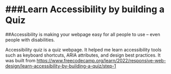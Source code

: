 ###Learn Accessibility by building a Quiz
=============================
##Accessibility is making your webpage easy for all people to use – even people with disabilities.

Accessibility quiz is a quiz webpage. It helped me learn accessibility tools such as keyboard shortcuts, ARIA attributes, and design best practices. It was built from https://www.freecodecamp.org/learn/2022/responsive-web-design/learn-accessibility-by-building-a-quiz/step-1